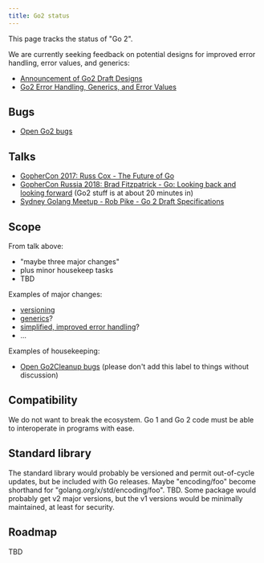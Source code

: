 ```yaml
---
title: Go2 status
---
```


This page tracks the status of "Go 2".

We are currently seeking feedback on potential designs for improved error handling, error values, and generics:

* [Announcement of Go2 Draft Designs](https://go.dev/blog/go2draft)
* [Go2 Error Handling, Generics, and Error Values](https://go.googlesource.com/proposal/+/master/design/go2draft.md)

## Bugs

* [Open Go2 bugs](https://github.com/golang/go/issues?q=is%3Aissue+is%3Aopen+label%3AGo2)

## Talks

* [GopherCon 2017: Russ Cox - The Future of Go](https://www.youtube.com/watch?v=0Zbh_vmAKvk) 
* [GopherCon Russia 2018: Brad Fitzpatrick - Go: Looking back and looking forward](https://www.youtube.com/watch?v=ZCB-g2B4Y5A) (Go2 stuff is at about 20 minutes in)
* [Sydney Golang Meetup - Rob Pike - Go 2 Draft Specifications](https://www.youtube.com/watch?v=RIvL2ONhFBI)

## Scope

From talk above:

* "maybe three major changes"
* plus minor housekeep tasks
* TBD

Examples of major changes:

* [versioning](https://github.com/golang/go/issues/24301)
* [generics](https://github.com/golang/go/issues/15292)?
* [simplified, improved error handling](https://github.com/golang/go/issues/21161)?
* ...

Examples of housekeeping:

* [Open Go2Cleanup bugs](https://github.com/golang/go/issues?q=is%3Aissue+is%3Aopen+label%3AGo2Cleanup) (please don't add this label to things without discussion)

## Compatibility

We do not want to break the ecosystem. Go 1 and Go 2 code must be able to interoperate in programs with ease.

## Standard library

The standard library would probably be versioned and permit out-of-cycle updates, but be included with Go releases. Maybe "encoding/foo" become shorthand for "golang.org/x/std/encoding/foo". TBD. Some package would probably get v2 major versions, but the v1 versions would be minimally maintained, at least for security.

## Roadmap

TBD

